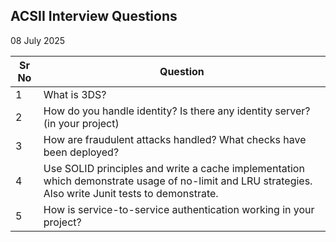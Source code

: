 ## ACSII Interview Questions

08 July 2025

| Sr No | Question                                                                                                                                             |
|-------|------------------------------------------------------------------------------------------------------------------------------------------------------|
| 1 | What is 3DS?                                                                                                                                         |
| 2 | How do you handle identity? Is there any identity server? (in your project)                                                                          | 
| 3 | How are fraudulent attacks handled? What checks have been deployed?                                                                                  |
| 4 | Use SOLID principles and write a cache implementation which demonstrate usage of no-limit and LRU strategies. Also write Junit tests to demonstrate. |
| 5 | How is service-to-service authentication working in your project?                                                                                    |
